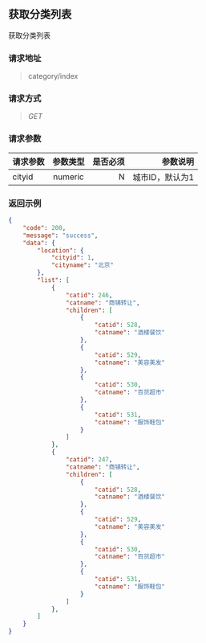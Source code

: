 ## 获取分类列表

获取分类列表

### **请求地址**


> category/index



### **请求方式**


> *GET*



### **请求参数**

请求参数     |    参数类型   | 是否必须     |   参数说明   
:-----------| :-----------: | -----------:| -----------:
 cityid     | numeric       | N           |  城市ID，默认为1


### **返回示例**
    
```json
{
    "code": 200,
    "message": "success",
    "data": {
        "location": {
            "cityid": 1,
            "cityname": "北京"
        },
        "list": [
            {
                "catid": 246,
                "catname": "商铺转让",
                "children": [
                    {
                        "catid": 528,
                        "catname": "酒楼餐饮"
                    },
                    {
                        "catid": 529,
                        "catname": "美容美发"
                    },
                    {
                        "catid": 530,
                        "catname": "百货超市"
                    },
                    {
                        "catid": 531,
                        "catname": "服饰鞋包"
                    }
                ]
            },
            {
                "catid": 247,
                "catname": "商铺转让",
                "children": [
                    {
                        "catid": 528,
                        "catname": "酒楼餐饮"
                    },
                    {
                        "catid": 529,
                        "catname": "美容美发"
                    },
                    {
                        "catid": 530,
                        "catname": "百货超市"
                    },
                    {
                        "catid": 531,
                        "catname": "服饰鞋包"
                    }
                ]
            },
        ]
    }
}
```






